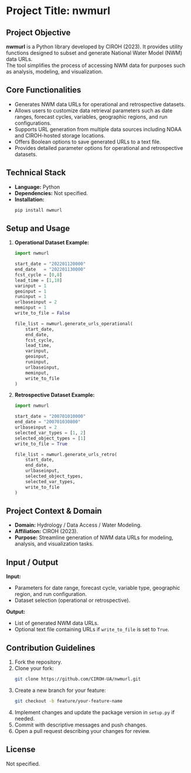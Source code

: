 # Project Title: **nwmurl**

## Project Objective  
**nwmurl** is a Python library developed by CIROH (2023). It provides utility functions designed to subset and generate National Water Model (NWM) data URLs.  
The tool simplifies the process of accessing NWM data for purposes such as analysis, modeling, and visualization.

## Core Functionalities  
- Generates NWM data URLs for operational and retrospective datasets.  
- Allows users to customize data retrieval parameters such as date ranges, forecast cycles, variables, geographic regions, and run configurations.  
- Supports URL generation from multiple data sources including NOAA and CIROH-hosted storage locations.  
- Offers Boolean options to save generated URLs to a text file.  
- Provides detailed parameter options for operational and retrospective datasets.  

## Technical Stack  
- **Language:** Python  
- **Dependencies:** Not specified.  
- **Installation:**  
  ```bash
  pip install nwmurl
  ```

## Setup and Usage  
1. **Operational Dataset Example:**  
   ```python
   import nwmurl

   start_date = "202201120000"
   end_date   = "202201130000"
   fcst_cycle = [0,8]
   lead_time = [1,18]
   varinput = 1
   geoinput = 1
   runinput = 1
   urlbaseinput = 2
   meminput = 1
   write_to_file = False

   file_list = nwmurl.generate_urls_operational(
       start_date,
       end_date,
       fcst_cycle,
       lead_time,
       varinput,
       geoinput,
       runinput,
       urlbaseinput,
       meminput,
       write_to_file
   )
   ```  

2. **Retrospective Dataset Example:**  
   ```python
   import nwmurl

   start_date = "200701010000"
   end_date = "200701030800"
   urlbaseinput = 2
   selected_var_types = [1, 2]
   selected_object_types = [1]  
   write_to_file = True

   file_list = nwmurl.generate_urls_retro(
       start_date,
       end_date,
       urlbaseinput,
       selected_object_types,
       selected_var_types,
       write_to_file
   )
   ```  

## Project Context & Domain  
- **Domain:** Hydrology / Data Access / Water Modeling.  
- **Affiliation:** CIROH (2023).  
- **Purpose:** Streamline generation of NWM data URLs for modeling, analysis, and visualization tasks.

## Input / Output  
**Input:**  
- Parameters for date range, forecast cycle, variable type, geographic region, and run configuration.  
- Dataset selection (operational or retrospective).  

**Output:**  
- List of generated NWM data URLs.  
- Optional text file containing URLs if `write_to_file` is set to `True`.  

## Contribution Guidelines  
1. Fork the repository.  
2. Clone your fork:  
   ```bash
   git clone https://github.com/CIROH-UA/nwmurl.git
   ```  
3. Create a new branch for your feature:  
   ```bash
   git checkout -b feature/your-feature-name
   ```  
4. Implement changes and update the package version in `setup.py` if needed.  
5. Commit with descriptive messages and push changes.  
6. Open a pull request describing your changes for review.  

## License  
Not specified.  
